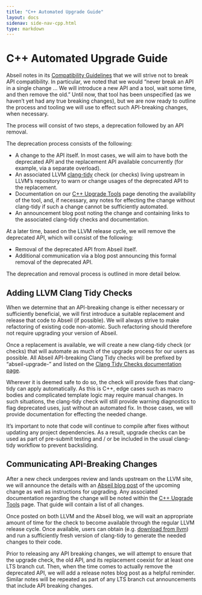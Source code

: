 ```yaml
---
title: "C++ Automated Upgrade Guide"
layout: docs
sidenav: side-nav-cpp.html
type: markdown
---
```


# C++ Automated Upgrade Guide

Abseil notes in its
[Compatibility Guidelines][compatibility] that we
will strive not to break API compatibility. In particular, we noted that we
would “never break an API in a single change ... We will introduce a new API and
a tool, wait some time, and then remove the old.” Until now, that tool has been
unspecified (as we haven’t yet had any true breaking changes), but we are now
ready to outline the process and tooling we will use to effect such API-breaking
changes, when necessary.

The process will consist of two steps, a deprecation followed by an API removal.

The deprecation process consists of the following:

* A change to the API itself. In most cases, we will aim to have both the
  deprecated API and the replacement API available concurrently (for example,
  via a separate overload).
* An associated LLVM [clang-tidy][clang-tidy] check (or checks) living upstream
  in LLVM’s repository to warn or change usages of the deprecated API to the
  replacement.
* Documentation on our [C++ Upgrade Tools][upgrade-tools] page denoting the
  availability of the tool, and, if necessary, any notes for effecting the
  change without clang-tidy if such a change cannot be sufficiently automated.
* An announcement blog post noting the change and containing links to the
  associated clang-tidy checks and documentation.

At a later time, based on the LLVM release cycle, we will remove the deprecated
API, which will consist of the following:

* Removal of the deprecated API from Abseil itself.
* Additional communication via a blog post announcing this formal removal of the
  deprecated API.

The deprecation and removal process is outlined in more detail below.

## Adding LLVM Clang Tidy Checks

When we determine that an API-breaking change is either necessary or
sufficiently beneficial, we will first introduce a suitable replacement and
release that code to Abseil (if possible).  We will always strive to make
refactoring of existing code non-atomic. Such refactoring should therefore not
require upgrading your version of Abseil.

Once a replacement is available, we will create a new clang-tidy check (or
checks) that will automate as much of the upgrade process for our users as
possible.  All Abseil API-breaking Clang Tidy checks will be prefixed by
“abseil-upgrade-” and listed on the
[Clang Tidy Checks documentation page][clang-tidy-checks].

Wherever it is deemed safe to do so, the check will provide fixes that
clang-tidy can apply automatically.  As this is C++, edge cases such as macro
bodies and complicated template logic may require manual changes. In such
situations, the clang-tidy check will still provide warning diagnostics to flag
deprecated uses, just without an automated fix. In those cases, we will provide
documentation for effecting the needed change.

It’s important to note that code will continue to compile after fixes without
updating any project dependencies.  As a result, upgrade checks can be used as
part of pre-submit testing and / or be included in the usual clang-tidy workflow
to prevent backsliding.

## Communicating API-Breaking Changes

After a new check undergoes review and lands upstream on the LLVM site, we will
announce the details with an [Abseil blog post][abseil-blog] of the
upcoming change as well as instructions for upgrading. Any associated
documentation regarding the change will be noted within the
[C++ Upgrade Tools][upgrade-tools] page. That guide will contain a list of all
changes.

Once posted on both LLVM and the Abseil blog, we will wait an appropriate amount
of time for the check to become available through the regular LLVM release
cycle. Once available, users can obtain (e.g. [download from llvm][llvm]) and
run a sufficiently fresh version of clang-tidy to generate the needed changes to
their code.

Prior to releasing any API breaking changes, we will attempt to ensure that the
upgrade check, the old API, and its replacement coexist for at least one LTS
branch cut.  Then, when the time comes to actually remove the deprecated API,
we will add a release notes blog post as a helpful reminder.  Similar notes will
be repeated as part of any LTS branch cut announcements that include API
breaking changes.

[compatibility]: /about/compatibility
[clang-tidy]: http://clang.llvm.org/extra/clang-tidy/
[upgrade-tools]: upgrades/
[clang-tidy-checks]: https://clang.llvm.org/extra/clang-tidy/checks/list.html
[abseil-blog]: https://abseil.io/blog/
[llvm]: http://releases.llvm.org/

